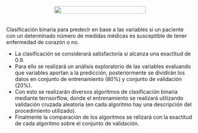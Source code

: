<div style="display: flex; justify-content: center; text-align: center;">
<img width="70%" height="auto" src='https://images.pexels.com/photos/1093161/pexels-photo-1093161.jpeg?auto=compress&cs=tinysrgb&w=1260&h=750&dpr=2'>
</div>
<br><br>
Clasificación binaria para predecir en base a las variables si un paciente con un determinado número de medidas médicas es susceptible de tener enfermedad de corazón o no.<br><ul><li>La clasificación se considerará satisfactoria si alcanza una exactitud de 0.9.<li>Para ello se realizará un análisis exploratorio de las variables evaluando que variables aportan a la predicción, posteriormente se dividirán los datos en conjunto de entrenamiento (80%) y conjunto de validación (20%).<li>Con esto se realizarán diversos algoritmos de clasificación binaria mediante ternsorflow, donde el entrenamiento se realizará utilizando validación cruzada aleatoria (en cada algoritmo hay una descripción del procedimiento utilizado).<li>Finalmente la comparación de los algoritmos se relizará con la exactitud de cada algoritmo sobre el conjunto de validación.</ul>